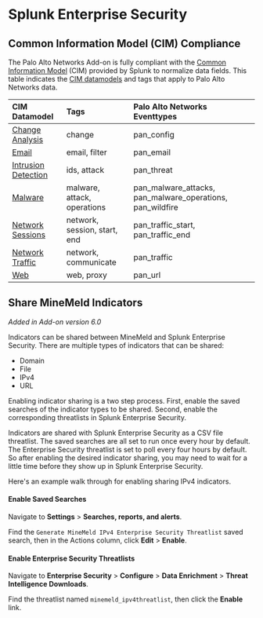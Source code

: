 # Splunk Enterprise Security

## Common Information Model \(CIM\) Compliance

The Palo Alto Networks Add-on is fully compliant with the [Common Information Model](http://docs.splunk.com/Documentation/CIM/latest/User/Overview) \(CIM\) provided by Splunk to normalize data fields. This table indicates the [CIM datamodels](http://docs.splunk.com/Documentation/CIM/4.9.1/User/Overview#What_data_models_are_included) and tags that apply to Palo Alto Networks data.

| CIM Datamodel | Tags | Palo Alto Networks Eventtypes |
| :--- | :--- | :--- |
| [Change Analysis](http://docs.splunk.com/Documentation/CIM/latest/User/ChangeAnalysis) | change | pan\_config |
| [Email](http://docs.splunk.com/Documentation/CIM/latest/User/Email) | email, filter | pan\_email |
| [Intrusion Detection](http://docs.splunk.com/Documentation/CIM/latest/User/IntrusionDetection) | ids, attack | pan\_threat |
| [Malware](http://docs.splunk.com/Documentation/CIM/latest/User/Malware) | malware, attack, operations | pan\_malware\_attacks, pan\_malware\_operations, pan\_wildfire |
| [Network Sessions](http://docs.splunk.com/Documentation/CIM/latest/User/NetworkSessions) | network, session, start, end | pan\_traffic\_start, pan\_traffic\_end |
| [Network Traffic](http://docs.splunk.com/Documentation/CIM/latest/User/NetworkTraffic) | network, communicate | pan\_traffic |
| [Web](http://docs.splunk.com/Documentation/CIM/latest/User/Web) | web, proxy | pan\_url |

## Share MineMeld Indicators

_Added in Add-on version 6.0_

Indicators can be shared between MineMeld and Splunk Enterprise Security.  There are multiple types of indicators that can be shared:

* Domain
* File
* IPv4
* URL

Enabling indicator sharing is a two step process.  First, enable the saved searches of the indicator types to be shared.  Second, enable the corresponding threatlists in Splunk Enterprise Security.

Indicators are shared with Splunk Enterprise Security as a CSV file threatlist.  The saved searches are all set to run once every hour by default.  The Enterprise Security threatlist is set to poll every four hours by default.  So after enabling the desired indicator sharing, you may need to wait for a little time before they show up in Splunk Enterprise Security.

Here's an example walk through for enabling sharing IPv4 indicators.

#### Enable Saved Searches

Navigate to **Settings** &gt; **Searches, reports, and alerts**.

Find the `Generate MineMeld IPv4 Enterprise Security Threatlist` saved search, then in the Actions column, click **Edit** &gt; **Enable**.

#### Enable Enterprise Security Threatlists

Navigate to **Enterprise Security** &gt; **Configure** &gt; **Data Enrichment** &gt; **Threat Intelligence Downloads**.

Find the threatlist named `minemeld_ipv4threatlist`, then click the **Enable** link.

